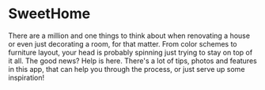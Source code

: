 # SweetHome
There are a million and one things to think about when renovating a house or even just decorating a room, for that matter. From color schemes to furniture layout, your head is probably spinning just trying to stay on top of it all. The good news? Help is here. There's a lot of tips, photos and features in this app, that can help you through the process, or just serve up some inspiration!
